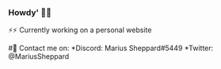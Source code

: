 ### Howdy' 🤠😎

⚡⚡ Currently working on a personal website

#💬 Contact me on:
*Discord: Marius Sheppard#5449
*Twitter: @MariusSheppard
